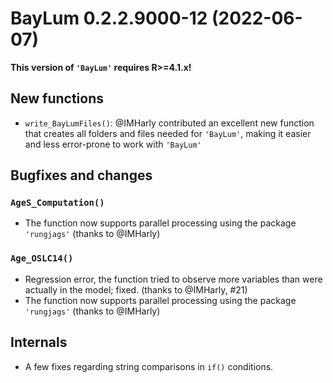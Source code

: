 




<!-- NEWS.md was auto-generated by NEWS.Rmd. Please DO NOT edit by hand!-->

# BayLum 0.2.2.9000-12 (2022-06-07)

**This version of `'BayLum'` requires R\>=4.1.x!**

## New functions

-   `write_BayLumFiles()`: @IMHarly contributed an excellent new
    function that creates all folders and files needed for `'BayLum'`,
    making it easier and less error-prone to work with `'BayLum'`

## Bugfixes and changes

### `AgeS_Computation()`

-   The function now supports parallel processing using the package
    `'rungjags'` (thanks to @IMHarly)

### `Age_OSLC14()`

-   Regression error, the function tried to observe more variables than
    were actually in the model; fixed. (thanks to @IMHarly, \#21)
-   The function now supports parallel processing using the package
    `'rungjags'` (thanks to @IMHarly)

## Internals

-   A few fixes regarding string comparisons in `if()` conditions.
